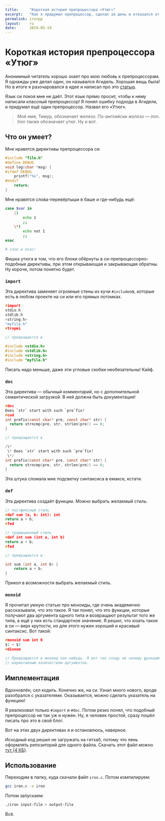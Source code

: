 ```yaml
---
title:     "Короткая история препроцессора «Утюг»"
excerpt:   "Как я придумал препроцессор, сделал за день и отказался от идеи."
permalink: ironpp
layout:    ru
date:      2019-05-19
---
```

# Короткая история препроцессора «Утюг»

Анонимный читатель хорошо знает про мою любовь к препроцессорам. Я однажды уже
делал один, он назывался Агидель. Хорошая вещь была! Но в итоге я разочаровался
в идее и написал про это [статью](https://bouncepaw.github.io/rip-agidel).

Язык си покоя мне не даёт. Этот язык прямо просит, чтобы к нему написали
классный препроцессор! Я понял ошибку подхода в Агидели, и придумал ещё один
препроцессор. Назвал его «Утюг».

> Моё имя, Тимур, обозначает железо. По-английски *железо* — *iron*. *Iron*
> также обозначает утюг. Ну и вот.

## Что он умеет?

Мне нравятся директивы препроцессора си:

```c
#include "file.h"
#define DEBUG
void log(char *msg) {
#ifdef DEBUG
    printf("%s", msg);
#endif
    return;
}
```

Мне нравятся слова-перевёртыши в баше и где-нибудь ещё:

```bash
case $var in
    1)
        echo 1
        ;;
    \*)
        echo not 1
        ;;
esac

# case и esac!
```

Фишка утюга в том, что его блоки обёрнуты в си-препроцессорно-подобные
директивы, при этом открывающая и закрывающая обратны. Ну короче, потом понятно
будет.

### `import`
Эта директива заменяет огромные стены из кучи `#include`ов, которые есть в любом
проекте на си или его прямых потомках.

```c
#import
stdio.h
stdlib.h
<string.h>
"myfile.h"
#tropmi

// превращается в

#include <stdio.h>
#include <stdlib.h>
#include <string.h>
#include "myfile.h"
```

Писать надо меньше, даже эти угловые скобки необязательны! Кайф.

### `doc`
Эта директива — обычный комментарий, но с дополнительной семантической
загрузкой. В ней должна быть документация!

```c
#doc
Does `str` start with such `pre`fix?
#cod
int prefix(const char* pre, const char* str) {
  return strncmp(pre, str, strlen(pre)) == 0;
}

// превращается в

/\*
 \* Does `str` start with such `pre`fix?
 \*/
int prefix(const char* pre, const char* str) {
  return strncmp(pre, str, strlen(pre)) == 0;
}
```

Эта штука сломала мне подсветку синтаксиса в емаксе, кстати.

### `def`
Эта директива создаёт функции. Можно выбрать желаемый стиль.

```c
// постфиксный стиль
#def sum (a, b: int): int
return a + b;
#fed

// традиционный стиль
#def int sum (int a, int b)
return a + b;
#fed

// превращается в

int sum (int a, int b) {
    return a + b;
}
```

Прикол в возможности выбрать желаемый стиль.

### `monoid`
Я прочитал умную статью про моноиды, где очень академично рассказывали, что это
такое. Я так понял, что это функции, которые получают два аргумента одного типа
и возвращают результат того же типа, а ещё у них есть стандартное значение. Я
решил, что юзать такое в си — верх крутости, но для этого нужен хороший и
красивый синтаксис. Вот такой:

```c
#monoid sum int 0
$1 + $2
#dionom

// Превращается в моноид как-нибудь. Я вот так сходу не напишу функцию с
// вариативным количеством аргументов.
```

## Имплементация
Вдохновлён, сел кодить. Конечно же, на си. Узнал много нового, вроде разобрался
с указателями. Оказывается, можно сделать указатель на функцию!

Я реализовал только `#import` и `#doc`. Потом резко понял, что подобный
препроцессор не так уж и нужен. Ну, я человек простой, сразу пошёл писать про
это в свой блог.

Вот на этих двух директивах я и остановлюсь, наверное.

Исходный код решил не загружать на гитхаб, потому что лень оформлять репозиторий
для одного файла. Скачать этот файл можно [тут (4 КБ)](/code/iron.c).

## Использование
Переходим в папку, куда скачали файл `iron.c`. Потом компилируем:

```bash
gcc iron.c -o iron
```

Потом запускаем:

```bash
./iron input-file > output-file
```

Всё.
